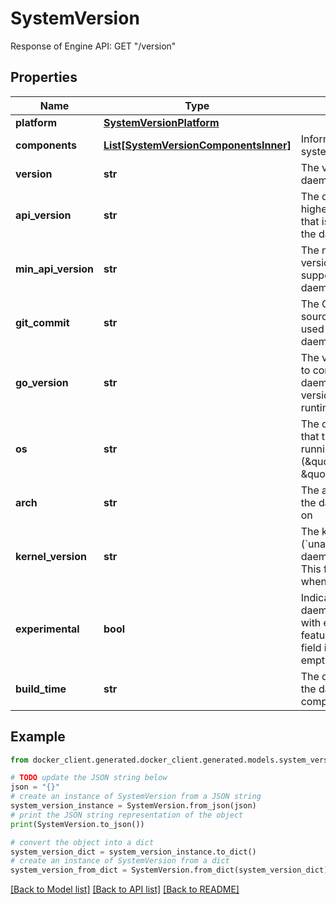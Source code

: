 # SystemVersion

Response of Engine API: GET \"/version\" 

## Properties

Name | Type | Description | Notes
------------ | ------------- | ------------- | -------------
**platform** | [**SystemVersionPlatform**](SystemVersionPlatform.md) |  | [optional] 
**components** | [**List[SystemVersionComponentsInner]**](SystemVersionComponentsInner.md) | Information about system components  | [optional] 
**version** | **str** | The version of the daemon | [optional] 
**api_version** | **str** | The default (and highest) API version that is supported by the daemon  | [optional] 
**min_api_version** | **str** | The minimum API version that is supported by the daemon  | [optional] 
**git_commit** | **str** | The Git commit of the source code that was used to build the daemon  | [optional] 
**go_version** | **str** | The version Go used to compile the daemon, and the version of the Go runtime in use.  | [optional] 
**os** | **str** | The operating system that the daemon is running on (\&quot;linux\&quot; or \&quot;windows\&quot;)  | [optional] 
**arch** | **str** | The architecture that the daemon is running on  | [optional] 
**kernel_version** | **str** | The kernel version (&#x60;uname -r&#x60;) that the daemon is running on.  This field is omitted when empty.  | [optional] 
**experimental** | **bool** | Indicates if the daemon is started with experimental features enabled.  This field is omitted when empty / false.  | [optional] 
**build_time** | **str** | The date and time that the daemon was compiled.  | [optional] 

## Example

```python
from docker_client.generated.docker_client.generated.models.system_version import SystemVersion

# TODO update the JSON string below
json = "{}"
# create an instance of SystemVersion from a JSON string
system_version_instance = SystemVersion.from_json(json)
# print the JSON string representation of the object
print(SystemVersion.to_json())

# convert the object into a dict
system_version_dict = system_version_instance.to_dict()
# create an instance of SystemVersion from a dict
system_version_from_dict = SystemVersion.from_dict(system_version_dict)
```
[[Back to Model list]](../README.md#documentation-for-models) [[Back to API list]](../README.md#documentation-for-api-endpoints) [[Back to README]](../README.md)


